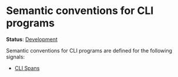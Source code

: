 <!--- Hugo front matter used to generate the website version of this page:
linkTitle: CLI programs
--->

# Semantic conventions for CLI programs

**Status**: [Development][DocumentStatus]

Semantic conventions for CLI programs are defined for the following signals:

* [CLI Spans](cli-spans.md)

[DocumentStatus]: https://opentelemetry.io/docs/specs/otel/document-status

